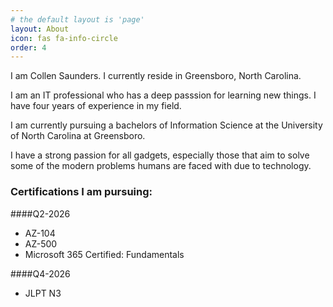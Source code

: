 ```yaml
---
# the default layout is 'page'
layout: About
icon: fas fa-info-circle
order: 4
---
```


I am Collen Saunders. I currently reside in Greensboro, North Carolina. 

I am an IT professional who has a deep passsion for learning new things. I have four years of experience in my field. 

I am currently pursuing a bachelors of Information Science at the University of North Carolina at Greensboro. 

I have a strong passion for all gadgets, especially those that aim to solve some of the modern problems humans are faced with due to technology. 

### Certifications I am pursuing: 

####Q2-2026
- AZ-104 
- AZ-500
- Microsoft 365 Certified: Fundamentals

####Q4-2026
- JLPT N3
